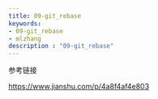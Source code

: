 ```yaml
---
title: 09-git_rebase
keywords:
- 09-git_rebase
- mlzhang
description : "09-git_rebase"
---
```

参考链接

https://www.jianshu.com/p/4a8f4af4e803